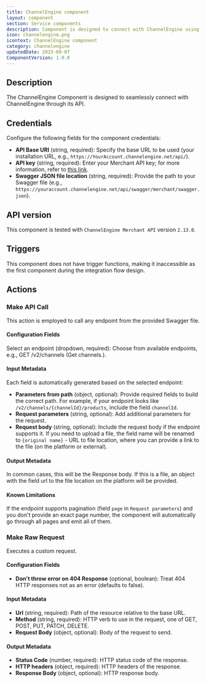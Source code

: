 ```yaml
---
title: ChannelEngine component
layout: component
section: Service components
description: Component is designed to connect with ChannelEngine using API
icon: channelengine.png
icontext: ChannelEngine component
category: channelengine
updatedDate: 2023-09-07
ComponentVersion: 1.0.0
---
```


## Description

The ChannelEngine Component is designed to seamlessly connect with ChannelEngine through its API.

## Credentials

Configure the following fields for the component credentials:

* **API Base URI** (string, required): Specify the base URL to be used (your installation URL, e.g., `https://YourAccount.channelengine.net/api/`).
* **API key** (string, required): Enter your Merchant API key; for more information, refer to [this link](https://support.channelengine.com/hc/en-us/articles/4409502549661-ChannelEngine-getting-API-access).
* **Swagger JSON file location** (string, required): Provide the path to your Swagger file (e.g., `https://youraccount.channelengine.net/api/swagger/merchant/swagger.json`).

## API version

This component is tested with `ChannelEngine Merchant API` version `2.13.0`.

## Triggers

This component does not have trigger functions, making it inaccessible as the first component during the integration flow design.

## Actions

### Make API Call

This action is employed to call any endpoint from the provided Swagger file.

#### Configuration Fields

Select an endpoint (dropdown, required): Choose from available endpoints, e.g., GET /v2/channels (Get channels.).

#### Input Metadata

Each field is automatically generated based on the selected endpoint:

* **Parameters from path** (object, optional): Provide required fields to build the correct path. For example, if your endpoint looks like `/v2/channels/{channelId}/products`, include the field `channelId`.
* **Request parameters** (string, optional): Add additional parameters for the request.
* **Request body** (string, optional): Include the request body if the endpoint supports it. If you need to upload a file, the field name will be renamed to `{original name}` - URL to file location, where you can provide a link to the file (on the platform or external).

#### Output Metadata

In common cases, this will be the Response body. If this is a file, an object with the field url to the file location on the platform will be provided.

#### Known Limitations

If the endpoint supports pagination (field `page` in `Request parameters`) and you don't provide an exact page number, the component will automatically go through all pages and emit all of them.

### Make Raw Request

Executes a custom request.

#### Configuration Fields

* **Don't throw error on 404 Response** (optional, boolean): Treat 404 HTTP responses not as an error (defaults to false).

#### Input Metadata

* **Url** (string, required): Path of the resource relative to the base URL.
* **Method** (string, required): HTTP verb to use in the request, one of GET, POST, PUT, PATCH, DELETE.
* **Request Body** (object, optional): Body of the request to send.

#### Output Metadata

* **Status Code** (number, required): HTTP status code of the response.
* **HTTP headers** (object, required): HTTP headers of the response.
* **Response Body** (object, optional): HTTP response body.
